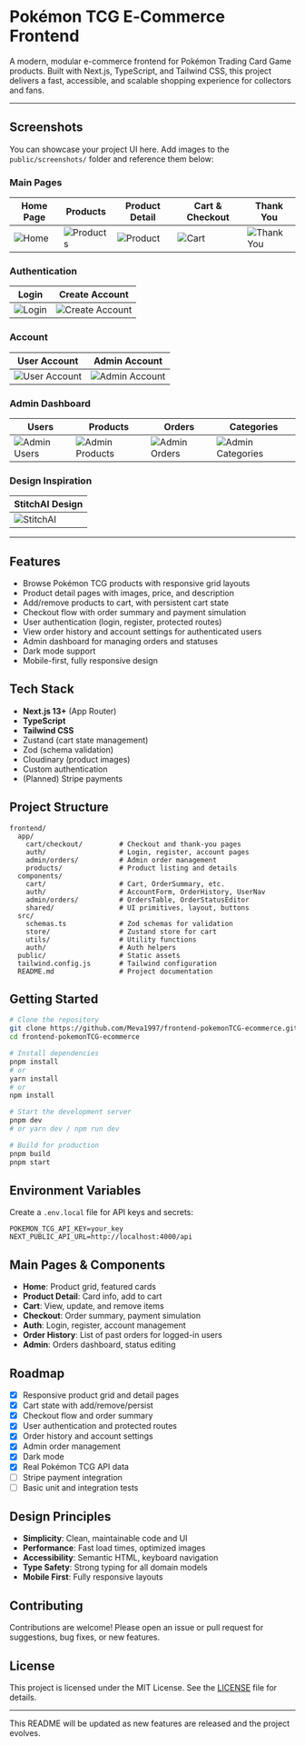# Pokémon TCG E‑Commerce Frontend

A modern, modular e-commerce frontend for Pokémon Trading Card Game products. Built with Next.js, TypeScript, and Tailwind CSS, this project delivers a fast, accessible, and scalable shopping experience for collectors and fans.

---

## Screenshots

You can showcase your project UI here. Add images to the `public/screenshots/` folder and reference them below:

### Main Pages

| Home Page                              | Products                                       | Product Detail                                      | Cart & Checkout                        | Thank You                                             |
| -------------------------------------- | ---------------------------------------------- | --------------------------------------------------- | -------------------------------------- | ----------------------------------------------------- |
| ![Home](./public/screenshots/home.png) | ![Products](./public/screenshots/products.png) | ![Product](./public/screenshots/product-detail.png) | ![Cart](./public/screenshots/cart.png) | ![Thank You](./public/screenshots/cart:thank-you.png) |

### Authentication

| Login                                    | Create Account                                             |
| ---------------------------------------- | ---------------------------------------------------------- |
| ![Login](./public/screenshots/login.png) | ![Create Account](./public/screenshots/create-account.png) |

### Account

| User Account                                           | Admin Account                                            |
| ------------------------------------------------------ | -------------------------------------------------------- |
| ![User Account](./public/screenshots/account:user.png) | ![Admin Account](./public/screenshots/account:admin.png) |

### Admin Dashboard

| Users                                                | Products                                                   | Orders                                                 | Categories                                                     |
| ---------------------------------------------------- | ---------------------------------------------------------- | ------------------------------------------------------ | -------------------------------------------------------------- |
| ![Admin Users](./public/screenshots/admin:users.png) | ![Admin Products](./public/screenshots/admin:products.png) | ![Admin Orders](./public/screenshots/admin:orders.png) | ![Admin Categories](./public/screenshots/admin:categories.png) |

### Design Inspiration

| StitchAI Design                                |
| ---------------------------------------------- |
| ![StitchAI](./public/screenshots/stitchAI.png) |

---

## Features

- Browse Pokémon TCG products with responsive grid layouts
- Product detail pages with images, price, and description
- Add/remove products to cart, with persistent cart state
- Checkout flow with order summary and payment simulation
- User authentication (login, register, protected routes)
- View order history and account settings for authenticated users
- Admin dashboard for managing orders and statuses
- Dark mode support
- Mobile-first, fully responsive design

## Tech Stack

- **Next.js 13+** (App Router)
- **TypeScript**
- **Tailwind CSS**
- Zustand (cart state management)
- Zod (schema validation)
- Cloudinary (product images)
- Custom authentication
- (Planned) Stripe payments

## Project Structure

```
frontend/
  app/
    cart/checkout/         # Checkout and thank-you pages
    auth/                  # Login, register, account pages
    admin/orders/          # Admin order management
    products/              # Product listing and details
  components/
    cart/                  # Cart, OrderSummary, etc.
    auth/                  # AccountForm, OrderHistory, UserNav
    admin/orders/          # OrdersTable, OrderStatusEditor
    shared/                # UI primitives, layout, buttons
  src/
    schemas.ts             # Zod schemas for validation
    store/                 # Zustand store for cart
    utils/                 # Utility functions
    auth/                  # Auth helpers
  public/                  # Static assets
  tailwind.config.js       # Tailwind configuration
  README.md                # Project documentation
```

## Getting Started

```bash
# Clone the repository
git clone https://github.com/Meva1997/frontend-pokemonTCG-ecommerce.git
cd frontend-pokemonTCG-ecommerce

# Install dependencies
pnpm install
# or
yarn install
# or
npm install

# Start the development server
pnpm dev
# or yarn dev / npm run dev

# Build for production
pnpm build
pnpm start
```

## Environment Variables

Create a `.env.local` file for API keys and secrets:

```
POKEMON_TCG_API_KEY=your_key
NEXT_PUBLIC_API_URL=http://localhost:4000/api
```

## Main Pages & Components

- **Home**: Product grid, featured cards
- **Product Detail**: Card info, add to cart
- **Cart**: View, update, and remove items
- **Checkout**: Order summary, payment simulation
- **Auth**: Login, register, account management
- **Order History**: List of past orders for logged-in users
- **Admin**: Orders dashboard, status editing

## Roadmap

- [x] Responsive product grid and detail pages
- [x] Cart state with add/remove/persist
- [x] Checkout flow and order summary
- [x] User authentication and protected routes
- [x] Order history and account settings
- [x] Admin order management
- [x] Dark mode
- [x] Real Pokémon TCG API data
- [ ] Stripe payment integration
- [ ] Basic unit and integration tests

## Design Principles

- **Simplicity**: Clean, maintainable code and UI
- **Performance**: Fast load times, optimized images
- **Accessibility**: Semantic HTML, keyboard navigation
- **Type Safety**: Strong typing for all domain models
- **Mobile First**: Fully responsive layouts

## Contributing

Contributions are welcome! Please open an issue or pull request for suggestions, bug fixes, or new features.

## License

This project is licensed under the MIT License. See the [LICENSE](./LICENSE) file for details.

---

This README will be updated as new features are released and the project evolves.
